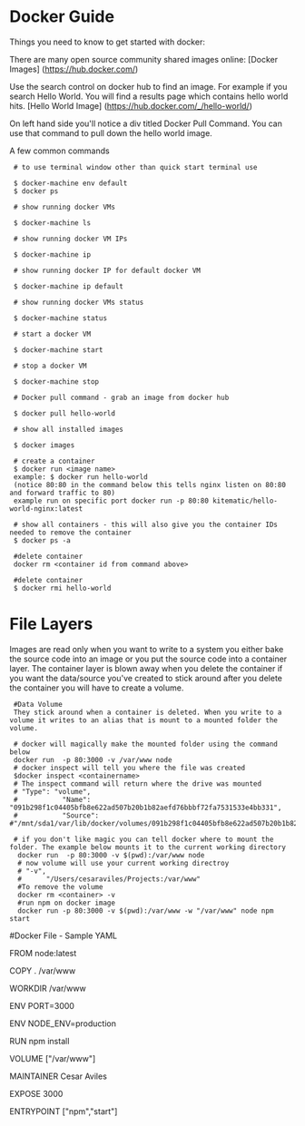 # Docker Guide




Things you need to know to get started with docker:

There are many open source community shared images online:
[Docker Images] (https://hub.docker.com/)

Use the search control on docker hub to find an image. For example if you search Hello World. You will find a results page which contains hello world hits. [Hello World Image] (https://hub.docker.com/_/hello-world/)

On left hand side you'll notice a div titled Docker Pull Command. You can use that command to pull down the hello world image.




A few common commands

     # to use terminal window other than quick start terminal use
     
     $ docker-machine env default
     $ docker ps
     
     # show running docker VMs
     
     $ docker-machine ls 
     
     # show running docker VM IPs
     
     $ docker-machine ip 
     
     # show running docker IP for default docker VM
     
     $ docker-machine ip default 
     
     # show running docker VMs status
     
     $ docker-machine status 
     
     # start a docker VM
     
     $ docker-machine start
     
     # stop a docker VM
     
     $ docker-machine stop
    
     # Docker pull command - grab an image from docker hub
     
     $ docker pull hello-world
     
     # show all installed images
     
     $ docker images
     
     # create a container
     $ docker run <image name> 
     example: $ docker run hello-world
     (notice 80:80 in the command below this tells nginx listen on 80:80 and forward traffic to 80)
     example run on specific port docker run -p 80:80 kitematic/hello-world-nginx:latest
     
     # show all containers - this will also give you the container IDs needed to remove the container
     $ docker ps -a
     
     #delete container
     docker rm <container id from command above>
    
     #delete container
     $ docker rmi hello-world
     
     
# File Layers
    
  Images are read only when you want to write to a system you either bake the source code into an image or you put the source code into a container layer.  The container layer is blown away when you delete the container if you want the data/source you've created to stick around after you delete the container you will have to create a volume.
     
     #Data Volume
     They stick around when a container is deleted. When you write to a volume it writes to an alias that is mount to a mounted folder the volume. 
     
     # docker will magically make the mounted folder using the command below
     docker run  -p 80:3000 -v /var/www node
     # docker inspect will tell you where the file was created
     $docker inspect <containername>
     # The inspect command will return where the drive was mounted
     # "Type": "volume",
     #           "Name": "091b298f1c04405bfb8e622ad507b20b1b82aefd76bbbf72fa7531533e4bb331",
     #           "Source": #"/mnt/sda1/var/lib/docker/volumes/091b298f1c04405bfb8e622ad507b20b1b82aefd76bbbf72fa7531533e4bb331/_data",
                
     # if you don't like magic you can tell docker where to mount the folder. The example below mounts it to the current working directory
      docker run  -p 80:3000 -v $(pwd):/var/www node
      # now volume will use your current working directroy
      # "-v",
      #      "/Users/cesaraviles/Projects:/var/www"
      #To remove the volume
      docker rm <container> -v
      #run npm on docker image
      docker run -p 80:3000 -v $(pwd):/var/www -w "/var/www" node npm start
      
      
     
#Docker File - Sample YAML

FROM node:latest

COPY . /var/www

WORKDIR /var/www

ENV PORT=3000

ENV NODE_ENV=production

RUN npm install

VOLUME ["/var/www"]

MAINTAINER Cesar Aviles

EXPOSE 3000

ENTRYPOINT ["npm","start"]

    
